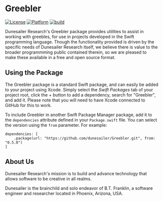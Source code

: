 Greebler
========

[![License](https://img.shields.io/badge/License-MIT-blue.svg)](https://github.com/dunesailer/Aesthete/blob/master/LICENSE)
[![Platform](https://img.shields.io/badge/in-swift5.3-orange.svg)](https://github.com/apple/swift)
[![build](https://github.com/dunesailer/Greebler/workflows/build/badge.svg)](https://github.com/dunesailer/Greebler/actions?query=workflow%3Abuild)

Dunesailer Research's Greebler package provides utilities to assist in working with greebles, for use in projects developed in the Swift programming language. Though the functionality provided is driven by the specific needs of Dunesailer Research itself, we believe there is value to the broader programmming public contained therein, so we are pleased to make these available in a free and open source format.


## Using the Package

The Greebler package is a standard Swift package, and can easily be added to your project using Xcode. Simply select the *Swift Packages* tab of your project root, click the + button to add a dependency, search for "Greebler", and add it. Please note that you will need to have Xcode connected to GitHub for this to work.

To include Greebler in another Swift Package Manager package, add it to the `dependencies` attribute defined in your `Package.swift` file. You can select the version using the `from` parameter. For example:
```
dependencies: [
    .package(url: "https://github.com/dunesailer/Greebler.git", from: "0.5.0")
]
```


## About Us

Dunesailer Research's mission is to build and advance technology that allows software to be creative in all realms.

Dunesailer is the brainchild and solo endeavor of B.T. Franklin, a software engineer and researcher located in Phoenix, Arizona, USA.
